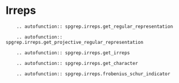 # Irreps

```{eval-rst}
    .. autofunction:: spgrep.irreps.get_regular_representation
```

```{eval-rst}
    .. autofunction:: spgrep.irreps.get_projective_regular_representation
```

```{eval-rst}
    .. autofunction:: spgrep.irreps.get_irreps
```

```{eval-rst}
    .. autofunction:: spgrep.irreps.get_character
```

```{eval-rst}
    .. autofunction:: spgrep.irreps.frobenius_schur_indicator
```
